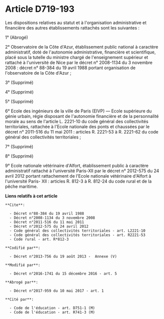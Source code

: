 # Article D719-193

Les dispositions relatives au statut et à l'organisation administrative et financière des autres établissements rattachés
sont les suivantes : 

1° (Abrogé) 

2° Observatoire de la Côte d'Azur, établissement public national à caractère administratif, doté de l'autonomie
administrative, financière et scientifique, placé sous la tutelle du ministre chargé de l'enseignement supérieur et rattaché
à l'université de Nice par le décret n° 2008-1134 du 3 novembre 2008 : décret n° 88-384 du 19 avril 1988 portant organisation
de l'observatoire de la Côte d'Azur ; 

3° (Supprimé) 

4° (Supprimé) 

5° (Supprimé) 

6° Ecole des ingénieurs de la ville de Paris (EIVP) ― Ecole supérieure du génie urbain, régie disposant de l'autonomie
financière et de la personnalité morale au sens de l'article L. 2221-10 du code général des collectivités territoriales,
rattachée à l'Ecole nationale des ponts et chaussées par le décret n° 2011-516 du 11 mai 2011 : articles R. 2221-53 à R.
2221-62 du code général des collectivités territoriales ; 

7° (Supprimé) 

8° (Supprimé) 

9° Ecole nationale vétérinaire d'Alfort, établissement public à caractère administratif rattaché à l'université Paris-XII par
le décret n° 2012-575 du 24 avril 2012 portant rattachement de l'Ecole nationale vétérinaire d'Alfort à l'université Paris-
XII : articles R. 812-3 à R. 812-24 du code rural et de la pêche maritime.

**Liens relatifs à cet article**

	**Cite**:

	  - Décret n°88-384 du 19 avril 1988
	  - Décret n°2008-1134 du 3 novembre 2008
	  - Décret n°2011-516 du 11 mai 2011
	  - Décret n°2012-575 du 24 avril 2012
	  - Code général des collectivités territoriales - art. L2221-10
	  - Code général des collectivités territoriales - art. R2221-53
	  - Code rural - art. R*812-3

	**Codifié par**:

	  - Décret n°2013-756 du 19 août 2013 -  Annexe (V)

	**Modifié par**:

	  - Décret n°2016-1741 du 15 décembre 2016 - art. 5

	**Abrogé par**:

	  - Décret n°2017-959 du 10 mai 2017 - art. 1

	**Cité par**:

	  - Code de l'éducation - art. D751-1 (M)
	  - Code de l'éducation - art. R741-3 (M)
